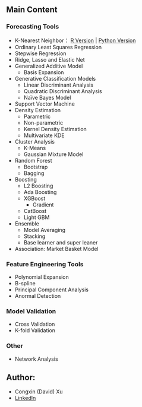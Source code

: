 ## Main Content

### Forecasting Tools 

- K-Nearest Neighbor： [R Version](https://htmlpreview.github.io/?https://github.com/congxinxu0116/data_science_toolbox.io/blob/main/Tutorials/KNN.html) | [Python Version](https://github.com/congxinxu0116/data_science_toolbox.io/blob/main/Tutorials/KNN.ipynb)
- Ordinary Least Squares Regression 
- Stepwise Regression 
- Ridge, Lasso and Elastic Net
- Generalized Additive Model 
  - Basis Expansion 
- Generative Classification Models 
  - Linear Discriminant Analysis  
  - Quadratic Discriminant Analysis 
  - Naïve Bayes Model 
- Support Vector Machine 
- Density Estimation 
  - Parametric
  - Non-parametric 
  - Kernel Density Estimation 
  - Multivariate KDE 
- Cluster Analysis 
  - K-Means 
  - Gaussian Mixture Model  
- Random Forest 
  - Bootstrap 
  - Bagging
- Boosting 
  - L2 Boosting 
  - Ada Boosting 
  - XGBoost 
    - Gradient 
  - CatBoost
  - Light GBM 
- Ensemble
  - Model Averaging 
  - Stacking 
  - Base learner and super leaner 
- Association:	Market Basket Model 

### Feature Engineering Tools 

- Polynomial Expansion 
- B-spline 
- Principal Component Analysis 
- Anormal Detection 

 ### Model Validation 

- Cross Validation 
- K-fold Validation 

### Other 
- Network Analysis 

## Author:
- Congxin (David) Xu
- [LinkedIn](https://www.linkedin.com/in/congxin-xu/)
